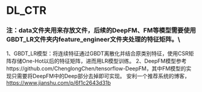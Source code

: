 # DL_CTR

### 注：data文件夹用来存放文件，后续的DeepFM、FM等模型需要使用GBDT_LR文件夹内feature_engineer文件夹处理的特征矩阵。\
1、GBDT_LR模型：将连续特征通过GBDT离散化并结合原类别特征，使用CSR矩阵存储One-Hot以后的特征矩阵，进而用LR模型训练。
2、DeepFM模型参考https://github.com/ChenglongChen/tensorflow-DeepFM，其中FM模型的实现只需要将DeepFM中的Deep部分去掉即可实现。
安利一个推荐系统的博客，https://www.jianshu.com/p/6f1c2643d31b
